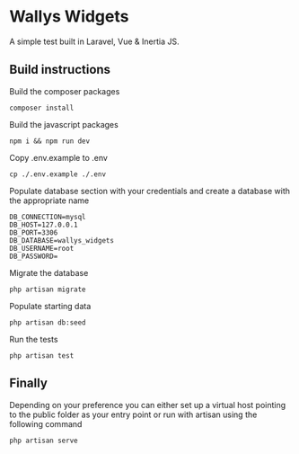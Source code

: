 # Wallys Widgets

A simple test built in Laravel, Vue & Inertia JS.

## Build instructions  
  
Build the composer packages
```
composer install
```

Build the javascript packages
```
npm i && npm run dev
```

Copy .env.example to .env
```
cp ./.env.example ./.env
```

Populate database section with your credentials and create a database with the appropriate name
```
DB_CONNECTION=mysql
DB_HOST=127.0.0.1
DB_PORT=3306
DB_DATABASE=wallys_widgets
DB_USERNAME=root
DB_PASSWORD=
```

Migrate the database
```
php artisan migrate
```

Populate starting data
```
php artisan db:seed
```

Run the tests
```
php artisan test
```

## Finally
Depending on your preference you can either set up a virtual host pointing to the public folder as your entry point or run with artisan using the following command

```
php artisan serve
```
